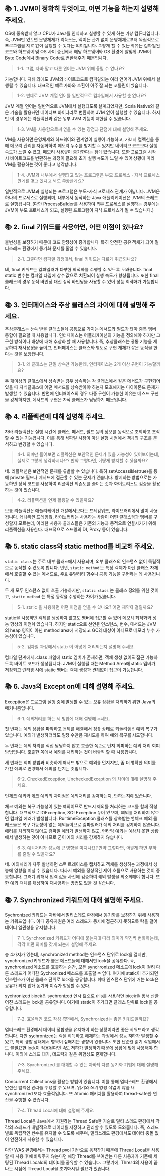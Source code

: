 ## 📚 1. JVM이 정확히 무엇이고, 어떤 기능을 하는지 설명해 주세요.
OS에 종속받지 않고 CPU가 Java를 인식하고 실행할 수 있게 하는 가상 컴퓨터입니다. 즉, JVM만 있으면 운영체제가 리눅스든, 맥이든 관계 없이 운영체제로부터 독립적으로 프로그램을 제약 없이 실행할 수 있다는 의미입니다. 그렇게 할 수 있는 이유는 컴파일된 코드와 하드웨어 및 OS 사이 중간에서 해당 하드웨어와 OS 환경에 알맞게 JVM이 Byte Code에서 Binary Code로 변환해주기 때문입니다.

> 1-1. 그럼, 자바 말고 다른 언어는 JVM 위에 올릴 수 없나요?

가능합니다. 자바 외에도 JVM의 바이트코드로 컴파일되는 여러 언어가 JVM 위에서 실행될 수 있습니다. 대표적인 예로 자바와 호환이 아주 잘 되는 코틀린이 있습니다. 

> 1-2. 반대로 JVM 계열 언어를 일반적으로 컴파일해서 사용할 순 없나요?

JVM 계열 언어는 일반적으로 JVM에서 실행되도록 설계되었지만, Scala Native와 같은 기술을 활용하면 네이티브 바이너리로 변환하여 JVM 없이 실행할 수 있습니다. 하지만 이 경우에는 리플랙션과 같은 일부 JVM 기능이 제한될 수 있습니다.

> 1-3. VM을 사용함으로써 얻을 수 있는 장점과 단점에 대해 설명해 주세요.

VM을 사용하면 운영체제와 하드웨어와 관계없이 실행이 가능하고, 가비지 컬렉션을 통해 메모리 관리를 자동화하여 메모리 누수를 방지할 수 있지만 네이티브 코드보다 실행 속도가 느릴 수 있고, 메모리 사용량이 증가한다는 점이 있습니다. 또한 프로그램 시작 시 바이트코드를 변환하는 과정이 필요해 초기 실행 속도가 느릴 수 있어 상황에 따라 VM을 활용하는 것이 좋다고 생각합니다.

> 1-4. JVM과 내부에서 실행되고 있는 프로그램은 부모 프로세스 - 자식 프로세스 관계를 갖고 있다고 봐도 무방한가요?

일반적으로 JVM과 실행되는 프로그램은 부모-자식 프로세스 관계가 아닙니다. JVM은 하나의 프로세스로 실행되며, 내부에서 동작하는 Java 애플리케이션은 JVM의 쓰레드로 실행됩니다. 
(다만 ProcessBuilder를 사용하여 외부 프로세스를 실행하는 경우에는 JVM이 부모 프로세스가 되고, 실행된 프로그램이 자식 프로세스가 될 수 있습니다.)

## 📚 2. final 키워드를 사용하면, 어떤 이점이 있나요?
불변성을 보장하기 때문에 코드 안정성이 증가합니다. 특히 안전한 공유 객체가 되어 멀티스레드 환경에서 동기화 문제를 줄일 수 있습니다.

> 2-1. 그렇다면 컴파일 과정에서, final 키워드는 다르게 취급되나요?

네, final 키워드는 컴파일러가 다양한 최적화를 수행할 수 있도록 도와줍니다.  final static 변수는 컴파일 타입에 상수 값으로 치환되어 실행 속도가 향상됩니다. 또한 final 클래스의 경우 동적 바인딩 대신 정적 바인딩을 사용할 수 있어 성능 최적화가 가능합니다.

## 📚 3. 인터페이스와 추상 클래스의 차이에 대해 설명해 주세요.
추상클래스는 상속 받을 클래스들이 공통으로 가지는 메서드와 필드가 많아 중복 멤버 통합이 필요할 때 사용합니다. 인터페이스는 어플리케이션의 기능을 정의해야 하지만 그 구현 방식이나 대상에 대해 추상화 할 때 사용합니다. 즉, 추상클래스는 공통 기능을 제공하여 재사용성을 높이고, 인터페이스는 클래스와 별도로 구현 개체가 같은 동작을 한다는 것을 보장합니다.

> 3-1. 왜 클래스는 단일 상속만 가능한데, 인터페이스는 2개 이상 구현이 가능할까요?

두 개이상의 클래스에서 상속받는 경우 상속하는 각 클래스에서 같은 메서드가 구현되어 있을 때 자식클래스에 어떤 메서드를 상속받아야 하는지 모호해지는 다이아몬드 문제가 발생할 수 있습니다. 반면에 인터페이스의 경우 다중 구현이 가능한 이유는 메스드 구현을 강제하지만, 메서드의 구현은 자식 클래스가 담당하기 때문입니다. 

## 📚 4. 리플렉션에 대해 설명해 주세요.
자바 리플랙션은 실행 시간에 클래스, 메서드, 필드 등의 정보를 동적으로 조회하고 조작할 수 있는 기능입니다. 이를 통해 컴파일 시점이 아닌 실행 시점에서 객체의 구조를 분석하고 변경할 수 있습니다.

> 4-1. 의미만 들어보면 리플렉션은 보안적인 문제가 있을 가능성이 있어보이는데, 실제로 그렇게 생각하시나요? 만약 그렇다면, 어떻게 방지할 수 있을까요?

네. 리플랙션은 보안적인 문제를 유발할 수 있습니다. 특히 setAccessible(true)를 통해 private 필드나 메서드에 접근할 수 있는 문제가 있습니다. 방지하는 방법으로는 가능하면 정적 코드를 사용하여 리플랙션 의존도를 줄이는 것과 화이트리스트 검증을 활용하는 것이 있습니다.

> 4-2. 리플렉션을 언제 활용할 수 있을까요?

보통 리플랙션은 애플리케이션 개발에서보다는 프레임워크, 라이브러리에서 많이 사용됩니다. 왜냐하면 프레임웤, 라이브러리는 사용하는 사람이 어떤 클래스명과 멤버를 구성할지 모르는데, 이러한 사용자 클래스들은 기존의 기능과 동적으로 연결시키기 위해 리플랙션을 사용한다. 대표적으로 스프링의 DI, Proxy 등이 있습니다.

## 📚 5. static class와 static method를 비교해 주세요.
`static class` 는 주로 내부 클래스에서 사용되며, 외부 클래스의 인스턴스 없이 독립적으로 동작할 수 있도록 합니다. 반면, `static method` 는 특정 객체가 아닌 클래스 자체에서 호출할 수 있는 메서드로, 주로 유틸리티 함수나 공통 기능을 구현하는 데 사용됩니다.

두 개 모두 인스턴스 없이 호출 가능하지만, `static class` 는 클래스 정의를 위한 것이고, `static method` 는 특정 동작을 수행하는 차이가 있습니다.

> 5-1. static 을 사용하면 어떤 이점을 얻을 수 있나요? 어떤 제약이 걸릴까요?

static을 사용하면 객체를 생성하지 않고도 멤버에 접근할 수 있어 메모리 최적화와 성능 향상의 이점이 있습니다. 하지만 static으로 선언된 인스턴스, 변수, 메서드는 JVM의 heap 영역이 아닌 method area에 저장되고 GC의 대상이 아니므로 메모리 누수 가능성이 있습니다.

> 5-2. 컴파일 과정에서 static 이 어떻게 처리되는지 설명해 주세요.

컴파일 단계에서 .class 파일에 static 멤버가 존재하면, 객체 생성 없이도 접근 가능하도록 바이트 코드가 생성됩니다. JVM이 실행될 때는 Method Area에 static 멤버가 저장되고 런타임 시에 static 멤버는 객체 생성과 관계없이 접근이 가능합니다.

## 📚 6. Java의 Exception에 대해 설명해 주세요.
Exception은 프로그램 실행 중에 발생할 수 있는 오류 상황을 처리하기 위한 Java의 메커니즘입니다.

> 6-1. 예외처리를 하는 세 방법에 대해 설명해 주세요.

첫 번째는 예외 상황을 파악하고 문제를 해결해서 정상 상태로 되돌려놓은 예외 복구가 있습니다. 예외가 발생하더라도 일정 수만큼 재시도를 하여 예외 복구를 시도합니다. 

두 번째는 예외 처리를 직접 담당하지 않고 호출한 쪽으로 던져 회피하는 예외 처리 회피 방법입니다. 호출한 쪽에서 예외를 처리하는 것이 바람직 할 때 사용합니다. 

세 번째는 회피 방법과 비슷하게 메서드 밖으로 예외를 던지지만, 좀 더 명확한 의미를 가진 예외로 변경해서 예외를 던지는 것입니다.

> 6-2. CheckedException, UncheckedException 의 차이에 대해 설명해 주세요.

언체크 예외와 체크 예외의 차이점은 예외처리를 강제하는지, 안하는지에 있습니다.

체크 예외는 복구 가능성이 있는 예외이므로 반드시 예외를 처리하는 코드를 함께 작성합니다. 대표적으로 IOException, SQLException 등이 있으며, 예외를 처리하지 않으면 컴파일 에러가 발생합니다.
RuntimeException 클래스를 상속받는 언체크 예외 클래스들은 복구 가능성이 없는 예외들이므로 컴파일러가 예외 처리를 강제하지 않습니다. 에러를 처리하지 않아도 컴파일 에러가 발생하지 않고, 런타임 예외는 예상치 못한 상황에서 발생하는 것이 아니므로 굳이 예외 처리를 강제하지 않습니다.

> 6-3. 예외처리가 성능에 큰 영향을 미치나요? 만약 그렇다면, 어떻게 하면 부하를 줄일 수 있을까요?

네. 예외처리가 자주 발생하면 스택 트레이스를 캡처하고 객체를 생성하는 과정에서 성능에 영향을 미칠 수 있습니다. 따라서 예외를 정상적인 제어 흐름으로 사용하는 것이 중요합니다. 그러기 위해서 입력 값을 사전에 검증하여 예외 발생을 최소화해야 합니다. 또한 예외 객체를 캐싱하여 재사용하는 방법도 있을 것 같습니다.

## 📚 7. Synchronized 키워드에 대해 설명해 주세요.
Sychronized 키워드는 자바에서 멀티스레드 환경에서 동기화를 보장하기 위해 사용하는 키워드입니다. 이때 공유자원은 여러 스레드가 동시에 접근하지 못하도록 락을 걸어 데이터 일관성을 유지합니다.

> 7-1. Synchronized 키워드가 어디에 붙는지에 따라 의미가 약간씩 변화하는데, 각각 어떤 의미를 갖게 되는지 설명해 주세요.

총 4가지가 있는데, synchronized method는 인스턴스 단위로 lock을 걸지만, synchronized 키워드가 붙은 메소드들에 대해서만 lock을 공유한다. 즉, synchronized 메소드를 호출하는 순간, 모든 synchronized 메소드에 lock이 걸려 다른 스레드가 어떠한 Sychronized 메소드를 호출할 수 없다. 여기에 static이 추가되면 인스턴스가 아닌 클래스 단위로 lock을 공유합니다. 이때 인스턴스 단위에 거는 lock은 공유가 되지 않아 동기화 이슈가 발생할 수 있다.

sychronized block은 sychronized 인자 값으로 this를 사용하면 block을 통해 만들어진 스레드는 lock을 공유합니다. 여기에 static이 추가되면 클래스 단위로 lock을 공유합니다.

> 7-2. 효율적인 코드 작성 측면에서, Synchronized는 좋은 키워드일까요?

멀티스레드 환경에서 데이터 정합성을 유지해야 하는 상황이라면 좋은 키워드라고 생각합니다. 다만 sychronized는 락을 획득하고 해제하는 과정에서 성능 저하가 발생할 수 있고, 특히 경합 상태에서 병목이 심해지는 경향이 있습니다. 또한 단순한 읽기 작업에서도 불필요한 lock이 적용된다면 속도 저하가 발생하기 때문에 상황에 맞게 사용해야 합니다. 이외에 스레드 대기, 데드락과 같은 위험성도 존재합니다.

> 7-3. Synchronized 를 대체할 수 있는 자바의 다른 동기화 기법에 대해 설명해 주세요.

Concurrent Collections을 활용한 방법이 있습니다. 이를 통해 멀티스레드 환경에서 안전한 컬렉션 관리를 수행할 수 있으며, 읽기와 쓰기 병행 작업이 많을 때 synchronized 보다 효율적입니다. 또 Atomic 패키지를 활용하여 thread-safe한 연산을 수행할 수 있습니다.

> 7-4. Thread Local에 대해 설명해 주세요.

Thread Local은 Java에서 지원하는 Thread Safe한 기술로 멀티 스레드 환경에서 각각의 스레드가 개별적으로 데이터를 저장하고 관리할 수 있도록 도와줍니다. 즉, 스레드별로 독립적인 변수를 유지할 수 있도록 해주며, 멀티스레드 환경에서도 데이터 충돌 없이 안전하게 사용할 수 있습니다.

다만 WAS 환경에서는 Thread pool 기반으로 동작하기 때문에 Thread Local을 사용할 때 사용 후에 비워주지 않는다면 해당 Thread를 부여받는 다른 사용자가 기존에 세팅된 Thread Locald의 데이터를 공유할 수 있습니다. 그렇기에, Thread의 사용이 끝나는 시점에 Thread Local을 초기화시킬 필요가 있습니다.
